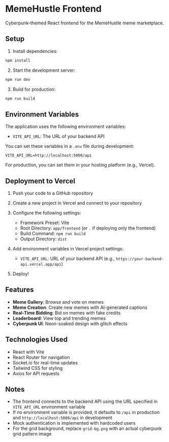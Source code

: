  # MemeHustle Frontend

Cyberpunk-themed React frontend for the MemeHustle meme marketplace.

## Setup

1. Install dependencies:
```bash
npm install
```

2. Start the development server:
```bash
npm run dev
```

3. Build for production:
```bash
npm run build
```

## Environment Variables

The application uses the following environment variables:

- `VITE_API_URL`: The URL of your backend API

You can set these variables in a `.env` file during development:
```
VITE_API_URL=http://localhost:5000/api
```

For production, you can set them in your hosting platform (e.g., Vercel).

## Deployment to Vercel

1. Push your code to a GitHub repository

2. Create a new project in Vercel and connect to your repository

3. Configure the following settings:
   - Framework Preset: Vite
   - Root Directory: `app/frontend` (or `.` if deploying only the frontend)
   - Build Command: `npm run build`
   - Output Directory: `dist`

4. Add environment variables in Vercel project settings:
   - `VITE_API_URL`: URL of your backend API (e.g., `https://your-backend-api.vercel.app/api`)

5. Deploy!

## Features

- **Meme Gallery**: Browse and vote on memes
- **Meme Creation**: Create new memes with AI-generated captions
- **Real-Time Bidding**: Bid on memes with fake credits
- **Leaderboard**: View top and trending memes
- **Cyberpunk UI**: Neon-soaked design with glitch effects

## Technologies Used

- React with Vite
- React Router for navigation
- Socket.io for real-time updates
- Tailwind CSS for styling
- Axios for API requests

## Notes

- The frontend connects to the backend API using the URL specified in `VITE_API_URL` environment variable
- If no environment variable is provided, it defaults to `/api` in production and `http://localhost:5000/api` in development
- Mock authentication is implemented with hardcoded users
- For the grid background, replace `grid-bg.png` with an actual cyberpunk grid pattern image